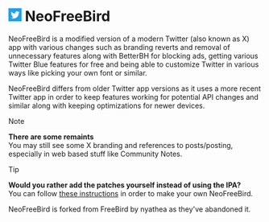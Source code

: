 # <img src="/Branding/Icon.jpg" width="26" height="26"> NeoFreeBird
NeoFreeBird is a modified version of a modern Twitter (also known as X) app with various changes such as branding reverts and removal of unnecessary features along with BetterBH for blocking ads, getting various Twitter Blue features for free and being able to customize Twitter in various ways like picking your own font or similar. 

NeoFreeBird differs from older Twitter app versions as it uses a more recent Twitter app in order to keep features working for potential API changes and similar along with keeping optimizations for newer devices.

> [!NOTE]  
> <b>There are some remaints</b><br>You may still see some X branding and references to posts/posting, especially in web based stuff like Community Notes.

> [!TIP]
> <b>Would you rather add the patches yourself instead of using the IPA?</b> <br>
> You can follow [these instructions](/P-I-Y.md) in order to make your own NeoFreeBird.

NeoFreeBird is forked from FreeBird by nyathea as they've abandoned it.
